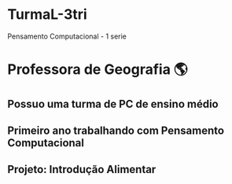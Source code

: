 # TurmaL-3tri
Pensamento Computacional - 1 serie
# Professora de Geografia :earth_americas:
## Possuo uma turma de PC de ensino médio
## Primeiro ano trabalhando com Pensamento Computacional
## Projeto: Introdução Alimentar
